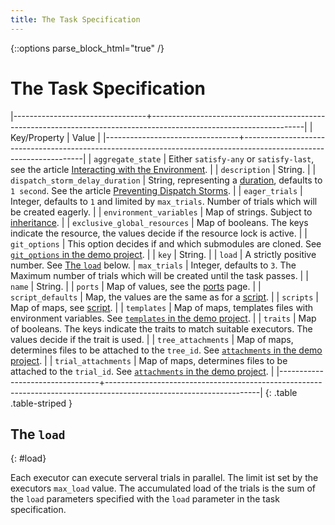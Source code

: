 ```yaml
---
title: The Task Specification
---
```

{::options parse_block_html="true" /}

# The Task Specification

|---------------------------------+--------------------------------------------------------------------------------------------------------------------|
| Key/Property                    | Value                                                                                                              |
|---------------------------------+--------------------------------------------------------------------------------------------------------------------|
| `aggregate_state`               | Either `satisfy-any` or `satisfy-last`, see the article [Interacting with the Environment].                        |
| `description`                   | String.                                                                                                            |
| `dispatch_storm_delay_duration` | String, representing a [duration], defaults to `1 second`. See the article [Preventing Dispatch Storms].           |
| `eager_trials`                  | Integer, defaults to `1` and limited by `max_trials`. Number of trials which will be created eagerly.              |
| `environment_variables`         | Map of strings. Subject to [inheritance].                                                                          |
| `exclusive_global_resources`    | Map of booleans. The keys indicate the resource, the values decide if the resource lock is active.                 |
| `git_options`                   | This option decides if and which submodules are cloned.  See [`git_options` in the demo project].                  |
| `key`                           | String.                                                                                                            |
| `load`                          | A strictly positive number. See [The `load`](#load) below.
| `max_trials`                    | Integer, defaults to `3`. The Maximum number of trials which will be created until the task passes.                |
| `name`                          | String.                                                                                                            |
| `ports`                         | Map of values, see the [ports] page.                                                                               |
| `script_defaults`               | Map, the values are the same as for a [script].                                                                    |
| `scripts`                       | Map of maps, see [script].                                                                                         |
| `templates`                     | Map of maps, templates files with environment variables. See [`templates` in the demo project].                    |
| `traits`                        | Map of booleans. The keys indicate the traits to match suitable executors. The values decide if the trait is used. |
| `tree_attachments`              | Map of maps, determines files to be attached to the `tree_id`.  See [`attachments` in the demo project].           |
| `trial_attachments`             | Map of maps, determines files to be attached to the `trial_id`.  See [`attachments` in the demo project].          |
|---------------------------------+--------------------------------------------------------------------------------------------------------------------|
{: .table .table-striped }


## The `load`
{: #load}

Each executor can execute serveral trials in parallel. The limit ist set by the
executors `max_load` value. The accumulated load of the trials is the sum of
the `load` parameters specified with the `load` parameter in the task
specification.


  [Interacting with the Environment]: http://cider-ci.info/articles/interacting-with-the-environment/index.html
  [Preventing Dispatch Storms]: http://cider-ci.info/articles/preventing-dispatch-storms/index.html
  [`attachments` in the demo project]: https://github.com/cider-ci/cider-ci_demo-project-bash/search?utf8=%E2%9C%93&q=attachments
  [`git_options` in the demo project]: https://github.com/cider-ci/cider-ci_demo-project-bash/search?utf8=%E2%9C%93&q=git_options
  [`templates` in the demo project]: https://github.com/cider-ci/cider-ci_demo-project-bash/search?utf8=%E2%9C%93&q=templates
  [duration]: /project-configuration/specification/other/duration.html
  [inheritance]: /project-configuration/advanced/inheritance.html
  [ports]: /project-configuration/specification/other/ports.html
  [script]: /project-configuration/specification/script.html
